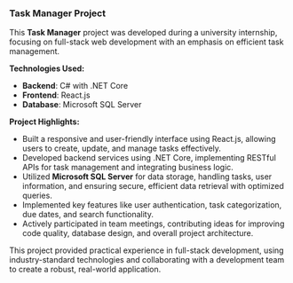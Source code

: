 ### Task Manager Project

This **Task Manager** project was developed during a university internship, focusing on full-stack web development with an emphasis on efficient task management.

**Technologies Used:**
- **Backend**: C# with .NET Core
- **Frontend**: React.js
- **Database**: Microsoft SQL Server

**Project Highlights:**
- Built a responsive and user-friendly interface using React.js, allowing users to create, update, and manage tasks effectively.
- Developed backend services using .NET Core, implementing RESTful APIs for task management and integrating business logic.
- Utilized **Microsoft SQL Server** for data storage, handling tasks, user information, and ensuring secure, efficient data retrieval with optimized queries.
- Implemented key features like user authentication, task categorization, due dates, and search functionality.
- Actively participated in team meetings, contributing ideas for improving code quality, database design, and overall project architecture.

This project provided practical experience in full-stack development, using industry-standard technologies and collaborating with a development team to create a robust, real-world application.
